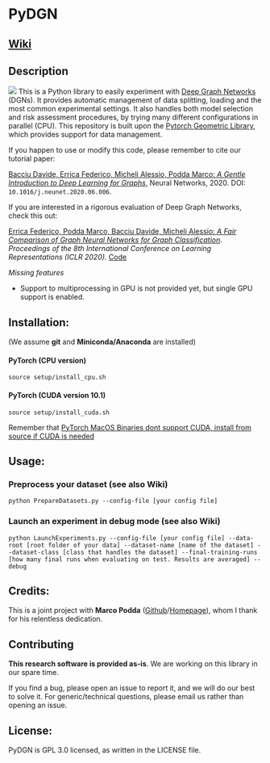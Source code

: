 # PyDGN

## [Wiki](https://github.com/diningphil/PyDGN/wiki)

## Description
![](https://github.com/diningphil/PyDGN/blob/master/images/pydgn-logo.png)
This is a Python library to easily experiment with [Deep Graph Networks](https://arxiv.org/abs/1912.12693) (DGNs). It provides automatic management of data splitting, loading and the most common experimental settings. It also handles both model selection and risk assessment procedures, by trying many different configurations in parallel (CPU).
This repository is built upon the [Pytorch Geometric Library](https://pytorch-geometric.readthedocs.io/en/latest/), which provides support for data management.

If you happen to use or modify this code, please remember to cite our tutorial paper:

[Bacciu Davide, Errica Federico, Micheli Alessio, Podda Marco: *A Gentle Introduction to Deep Learning for Graphs*](https://arxiv.org/abs/1912.12693), Neural Networks, 2020. DOI: `10.1016/j.neunet.2020.06.006`.

If you are interested in a rigorous evaluation of Deep Graph Networks, check this out:

[Errica Federico, Podda Marco, Bacciu Davide, Micheli Alessio: *A Fair Comparison of Graph Neural Networks for Graph Classification*](https://openreview.net/pdf?id=HygDF6NFPB). *Proceedings of the 8th International Conference on Learning Representations (ICLR 2020).* [Code](https://github.com/diningphil/gnn-comparison)

*Missing features*
- Support to multiprocessing in GPU is not provided yet, but single GPU support is enabled.

## Installation:
(We assume **git** and **Miniconda/Anaconda** are installed)

#### PyTorch (CPU version) 

    source setup/install_cpu.sh

#### PyTorch (CUDA version 10.1) 

    source setup/install_cuda.sh
     
Remember that [PyTorch MacOS Binaries dont support CUDA, install from source if CUDA is needed](https://pytorch.org/get-started/locally/)

## Usage:

### Preprocess your dataset (see also Wiki)
    python PrepareDatasets.py --config-file [your config file]

### Launch an experiment in debug mode (see also Wiki)
    python LaunchExperiments.py --config-file [your config file] --data-root [root folder of your data] --dataset-name [name of the dataset] --dataset-class [class that handles the dataset] --final-training-runs [how many final runs when evaluating on test. Results are averaged] --debug

## Credits:
This is a joint project with **Marco Podda** ([Github](https://github.com/marcopodda)/[Homepage](https://sites.google.com/view/marcopodda/home)), whom I thank for his relentless dedication.

## Contributing
**This research software is provided as-is**. We are working on this library in our spare time. 

If you find a bug, please open an issue to report it, and we will do our best to solve it. For generic/technical questions, please email us rather than opening an issue.

## License:
PyDGN is GPL 3.0 licensed, as written in the LICENSE file.
